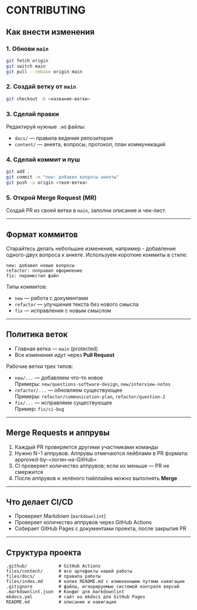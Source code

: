 # CONTRIBUTING

## Как внести изменения

### 1. Обнови `main`

```bash
git fetch origin
git switch main
git pull --rebase origin main
```

### 2. Создай ветку от `main`

```bash
git checkout -b <название-ветки>
```

### 3. Сделай правки

Редактируй нужные `.md` файлы:

- `docs/` — правила ведения репозитория
- `content/` — анкета, вопросы, протокол, план коммуникаций

### 4. Сделай коммит и пуш

```bash
git add .
git commit -m "new: добавил вопросы анкеты"
git push -u origin <твоя-ветка>
```

### 5. Открой Merge Request (MR)

Создай PR из своей ветки в `main`, заполни описание и чек-лист.

---

## Формат коммитов

Старайтесь делать небольшие изменения, например - добавление одного-двух вопроса к анкете.
Используем короткие коммиты в стиле:

```text
new: добавил новые вопросы
refactor: поправил оформление
fix: переместил файл
```

Типы коммитов:

- `new` — работа с документами
- `refactor` — улучшения текста без нового смысла
- `fix` — исправления с новым смыслом

---

## Политика веток

- Главная ветка — `main` (protected)
- Все изменения идут через **Pull Request**

Рабочие ветки трех типов:

- `new/...` — добавляем что-то новое  
  Примеры: `new/questions-software-design`, `new/interview-notes`
- `refactor/...` — обновляем существующее  
  Примеры: `refactor/communication-plan`, `refactor/question-2`
- `fix/...` — исправляем существующее  
  Пример: `fix/ci-bug`

---

## Merge Requests и аппрувы

1. Каждый PR проверяется другими участниками команды
2. Нужно N−1 аппрувов. Аппрувы отмечаются лейблами в PR формата: approved-by-<логин-на-GitHub>
3. CI проверяет количество аппрувов; если их меньше — PR не смержится
4. После аппрувов и зелёного пайплайна можно выполнять **Merge**

---

## Что делает CI/CD

- Проверяет Markdown (`markdownlint`)
- Проверяет количество аппрувов через GitHub Actions
- Собирает GitHub Pages с документами проекта, после закрытия PR

---

## Структура проекта

```text
.github/            # GitHub Actions
files/content/      # все артефакты нашей работы
files/docs/         # правила работы
files/index.md      # копия README.md с измененными путями навигации
.gitignore          # файлы, игнорируемые системой контроля версий
.markdownlint.json  # Конфиг для markdownlint
mkdocs.yml          # сайт на mkdocs для GitHub Pages
README.md           # описание и навигация
```
